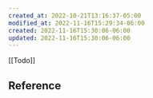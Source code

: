 ```yaml
---
created_at: 2022-10-21T13:16:37-05:00
modified_at: 2022-11-16T15:29:34-06:00
created: 2022-11-16T15:30:06-06:00
updated: 2022-11-16T15:30:06-06:00
---
```


[[Todo]]

## Reference
